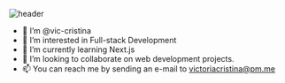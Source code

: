 ![header](https://capsule-render.vercel.app/api?type=wave&color=_7F669D&height=300&section=header&text=hi&fontSize=90)

- 👋  I’m @vic-cristina
- 👀 I’m interested in Full-stack Development
- 🌱 I’m currently learning Next.js
- 💞️ I’m looking to collaborate on web development projects.
- 📫 You can reach me by sending an e-mail to victoriacristina@pm.me

<!---
vic-cristina/vic-cristina is a ✨ special ✨ repository because its `README.md` (this file) appears on your GitHub profile.
You can click the Preview link to take a look at your changes.
--->
